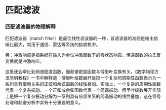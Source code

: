 # 匹配滤波

### 匹配滤波器的物理解释



匹配滤波器（match filter）是最佳线性滤波器的一种，该滤波器的准则是输出信噪比最大，常用于通信、雷达等系统的接收机中。

另：冲激响应是指系统在输入为单位冲激函数下的零状态响应。传递函数的拉氏反变换就是冲激响应。

这里还会牵扯到频谱密度函数，而频谱密度函数与傅里叶变换有关，《数学物理方法简明教程》一书中解释道：傅里叶级数展开是把一个复杂的周期性函数表示为一系列具有倍频关系的正弦和余弦函数的线性叠加。实际上，一个复杂的周期性函数代表一个复杂振动，一个正弦或余弦函数代表一个简谐振动。傅里叶级数展开实际上是把一个复杂振动分解为一系列具有倍频关系的简谐振动的线性叠加，这在信号处理和频谱分析中具有十分重要的意义。